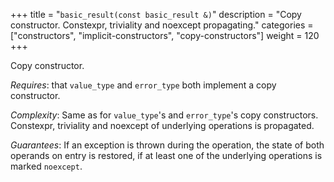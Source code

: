 +++
title = "`basic_result(const basic_result &)`"
description = "Copy constructor. Constexpr, triviality and noexcept propagating."
categories = ["constructors", "implicit-constructors", "copy-constructors"]
weight = 120
+++

Copy constructor.

*Requires*: that `value_type` and `error_type` both implement a copy constructor.

*Complexity*: Same as for `value_type`'s and `error_type`'s copy constructors. Constexpr, triviality and noexcept of underlying operations is propagated.

*Guarantees*: If an exception is thrown during the operation, the state of both operands on entry is restored, if at least one of the underlying operations is marked `noexcept`.
